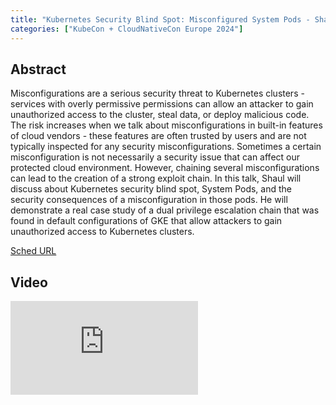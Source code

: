 ```yaml
---
title: "Kubernetes Security Blind Spot: Misconfigured System Pods - Shaul Ben Hai, Palo Alto Networks"
categories: ["KubeCon + CloudNativeCon Europe 2024"]
---
```


## Abstract

Misconfigurations are a serious security threat to Kubernetes clusters - services with overly permissive permissions can allow an attacker to gain unauthorized access to the cluster, steal data, or deploy malicious code. The risk increases when we talk about misconfigurations in built-in features of cloud vendors - these features are often trusted by users and are not typically inspected for any security misconfigurations. Sometimes a certain misconfiguration is not necessarily a security issue that can affect our protected cloud environment. However, chaining several misconfigurations can lead to the creation of a strong exploit chain. In this talk, Shaul will discuss about Kubernetes security blind spot, System Pods, and the security consequences of a misconfiguration in those pods. He will demonstrate a real case study of a dual privilege escalation chain that was found in default configurations of GKE that allow attackers to gain unauthorized access to Kubernetes clusters.

[Sched URL](https://kccnceu2024.sched.com/event/59ad9d00efe770bbce81c1ff5bbe2a88)

## Video

<iframe src="https://www.youtube.com/embed/5scIQkclPfk" frameborder="0" allow="accelerometer; autoplay; encrypted-media; gyroscope; picture-in-picture" allowfullscreen></iframe>
